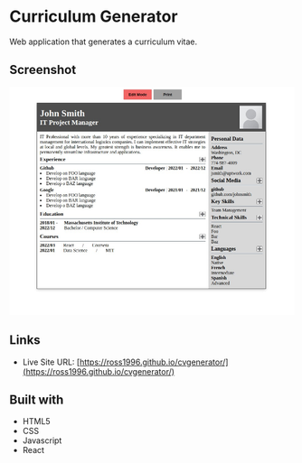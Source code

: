 # Curriculum Generator

Web application that generates a curriculum vitae.

## Screenshot

![](./screenshot.jpeg)

## Links

- Live Site URL: [https://ross1996.github.io/cvgenerator/](https://ross1996.github.io/cvgenerator/)

## Built with

- HTML5
- CSS
- Javascript
- React

